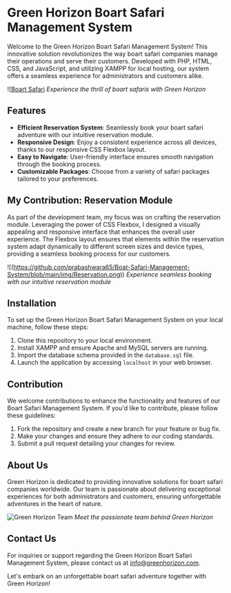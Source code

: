 # Green Horizon Boart Safari Management System

Welcome to the Green Horizon Boart Safari Management System! This innovative solution revolutionizes the way boart safari companies manage their operations and serve their customers. Developed with PHP, HTML, CSS, and JavaScript, and utilizing XAMPP for local hosting, our system offers a seamless experience for administrators and customers alike.

![[Boart Safari](boart_safari_image.jpg](https://github.com/prabashwara65/Boat-Safari-Management-System/blob/main/img/GreenHorizonHomePage.png))
*Experience the thrill of boart safaris with Green Horizon*

## Features

- **Efficient Reservation System**: Seamlessly book your boart safari adventure with our intuitive reservation module.
- **Responsive Design**: Enjoy a consistent experience across all devices, thanks to our responsive CSS Flexbox layout.
- **Easy to Navigate**: User-friendly interface ensures smooth navigation through the booking process.
- **Customizable Packages**: Choose from a variety of safari packages tailored to your preferences.

## My Contribution: Reservation Module

As part of the development team, my focus was on crafting the reservation module. Leveraging the power of CSS Flexbox, I designed a visually appealing and responsive interface that enhances the overall user experience. The Flexbox layout ensures that elements within the reservation system adapt dynamically to different screen sizes and device types, providing a seamless booking process for our customers.

![(https://github.com/prabashwara65/Boat-Safari-Management-System/blob/main/img/Reservation.png))
*Experience seamless booking with our intuitive reservation module*

## Installation

To set up the Green Horizon Boart Safari Management System on your local machine, follow these steps:

1. Clone this repository to your local environment.
2. Install XAMPP and ensure Apache and MySQL servers are running.
3. Import the database schema provided in the `database.sql` file.
4. Launch the application by accessing `localhost` in your web browser.

## Contribution

We welcome contributions to enhance the functionality and features of our Boart Safari Management System. If you'd like to contribute, please follow these guidelines:

1. Fork the repository and create a new branch for your feature or bug fix.
2. Make your changes and ensure they adhere to our coding standards.
3. Submit a pull request detailing your changes for review.

## About Us

Green Horizon is dedicated to providing innovative solutions for boart safari companies worldwide. Our team is passionate about delivering exceptional experiences for both administrators and customers, ensuring unforgettable adventures in the heart of nature.

![Green Horizon Team](team_image.jpg)
*Meet the passionate team behind Green Horizon*

## Contact Us

For inquiries or support regarding the Green Horizon Boart Safari Management System, please contact us at [info@greenhorizon.com](mailto:info@greenhorizon.com).

Let's embark on an unforgettable boart safari adventure together with Green Horizon!
